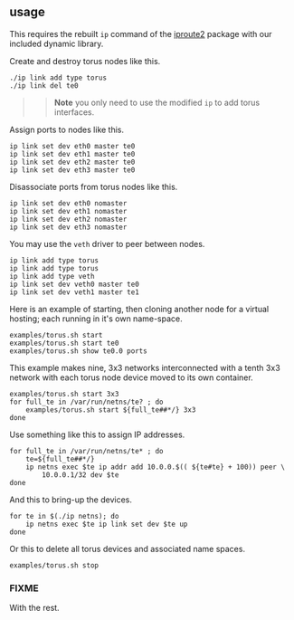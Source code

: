 ## usage

This requires the rebuilt `ip` command of the
[iproute2](http://www.linuxfoundation.org/collaborate/workgroups/networking/iproute2)
package with our included dynamic library.

Create and destroy torus nodes like this.

```console
./ip link add type torus
./ip link del te0
```

>> **Note** you only need to use the modified `ip` to add torus interfaces.

Assign ports to nodes like this.

```console
ip link set dev eth0 master te0
ip link set dev eth1 master te0
ip link set dev eth2 master te0
ip link set dev eth3 master te0
```

Disassociate ports from torus nodes like this.

```console
ip link set dev eth0 nomaster
ip link set dev eth1 nomaster
ip link set dev eth2 nomaster
ip link set dev eth3 nomaster
```

You may use the `veth` driver to peer between nodes.

```console
ip link add type torus
ip link add type torus
ip link add type veth
ip link set dev veth0 master te0
ip link set dev veth1 master te1
```

Here is an example of starting, then cloning another node for a virtual
hosting; each running in it's own name-space.

```console
examples/torus.sh start
examples/torus.sh start te0
examples/torus.sh show te0.0 ports
```

This example makes nine, 3x3 networks interconnected with a tenth 3x3 network
with each torus node device moved to its own container.

```console
examples/torus.sh start 3x3
for full_te in /var/run/netns/te? ; do
	examples/torus.sh start ${full_te##*/} 3x3
done
```

Use something like this to assign IP addresses.

```console
for full_te in /var/run/netns/te* ; do
	te=${full_te##*/}
	ip netns exec $te ip addr add 10.0.0.$(( ${te#te} + 100)) peer \
		10.0.0.1/32 dev $te
done
```

And this to bring-up the devices.

```console
for te in $(./ip netns); do
	ip netns exec $te ip link set dev $te up
done
```

Or this to delete all torus devices and associated name spaces.

```console
examples/torus.sh stop
```

### FIXME
With the rest.
